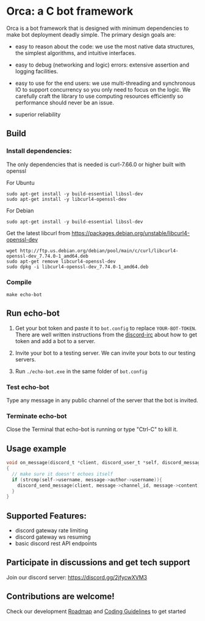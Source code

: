 # Orca: a C bot framework 

Orca is a bot framework that is designed with minimum dependencies to
make bot deployment deadly simple.  The primary design goals are:

- easy to reason about the code: we use the most native data structures,
   the simplest algorithms, and intuitive interfaces.

- easy to debug (networking and logic) errors: extensive assertion 
  and logging facilities.

- easy to use for the end users: we use multi-threading and
  synchronous IO to support concurrency so you only need to focus on
  the logic.  We carefully craft the library to use computing
  resources efficiently so performance should never be an issue.

- superior reliability

## Build
### Install dependencies:
The only dependencies that is needed is curl-7.66.0 or higher built with openssl

For Ubuntu
```
sudo apt-get install -y build-essential libssl-dev
sudo apt-get install -y libcurl4-openssl-dev
```


For Debian
```
sudo apt-get install -y build-essential libssl-dev
```
Get the latest libcurl from https://packages.debian.org/unstable/libcurl4-openssl-dev
```
wget http://ftp.us.debian.org/debian/pool/main/c/curl/libcurl4-openssl-dev_7.74.0-1_amd64.deb
sudo apt-get remove libcurl4-openssl-dev
sudo dpkg -i libcurl4-openssl-dev_7.74.0-1_amd64.deb
```


### Compile
```
make echo-bot
```

## Run echo-bot
1. Get your bot token and paste it to `bot.config` to
   replace `YOUR-BOT-TOKEN`. There are 
   well written instructions from the [discord-irc](https://github.com/reactiflux/discord-irc/wiki/Creating-a-discord-bot-&-getting-a-token) about 
   how to get token and add a bot to a server.
   
2. Invite your bot to a testing server. We can invite your bots
   to our testing servers. 

3. Run `./echo-bot.exe` in the same folder of `bot.config`

### Test echo-bot
Type any message in any public channel of the server that the bot is invited.

### Terminate echo-bot
Close the Terminal that echo-bot is running or type "Ctrl-C" to kill it.


## Usage example
```c
void on_message(discord_t *client, discord_user_t *self, discord_message_t *message)
{
  // make sure it doesn't echoes itself
  if (strcmp(self->username, message->author->username)){
    discord_send_message(client, message->channel_id, message->content);
  }
}
```

## Supported Features:
  - discord gateway rate limiting
  - discord gateway ws resuming
  - basic discord rest API endpoints
  
## Participate in discussions and get tech support
Join our discord server: https://discord.gg/2jfycwXVM3

## Contributions are welcome!
Check our development [Roadmap](docs/ROADMAP.md) and [Coding Guidelines](docs/CODING_GUIDELINES.md) to get started

